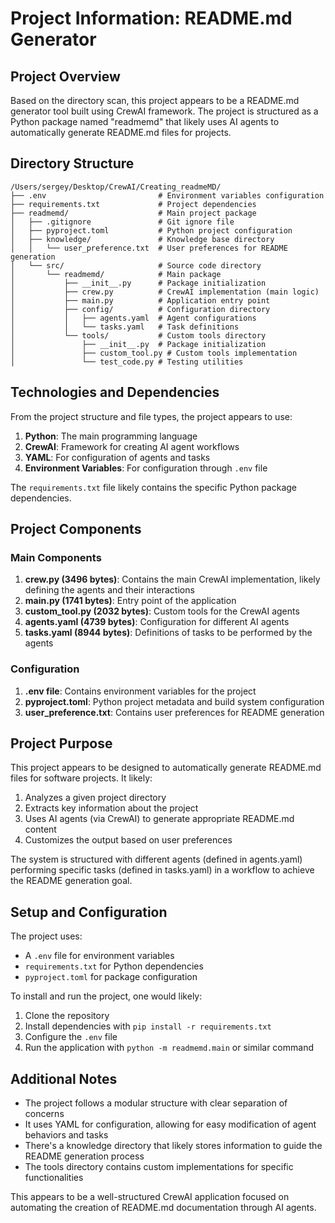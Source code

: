 # Project Information: README.md Generator

## Project Overview

Based on the directory scan, this project appears to be a README.md generator tool built using CrewAI framework. The project is structured as a Python package named "readmemd" that likely uses AI agents to automatically generate README.md files for projects.

## Directory Structure

```
/Users/sergey/Desktop/CrewAI/Сreating_readmeMD/
├── .env                         # Environment variables configuration
├── requirements.txt             # Project dependencies
├── readmemd/                    # Main project package
│   ├── .gitignore               # Git ignore file
│   ├── pyproject.toml           # Python project configuration
│   ├── knowledge/               # Knowledge base directory
│   │   └── user_preference.txt  # User preferences for README generation
│   └── src/                     # Source code directory
│       └── readmemd/            # Main package
│           ├── __init__.py      # Package initialization
│           ├── crew.py          # CrewAI implementation (main logic)
│           ├── main.py          # Application entry point
│           ├── config/          # Configuration directory
│           │   ├── agents.yaml  # Agent configurations
│           │   └── tasks.yaml   # Task definitions
│           └── tools/           # Custom tools directory
│               ├── __init__.py  # Package initialization
│               ├── custom_tool.py # Custom tools implementation
│               └── test_code.py # Testing utilities
```

## Technologies and Dependencies

From the project structure and file types, the project appears to use:

1. **Python**: The main programming language
2. **CrewAI**: Framework for creating AI agent workflows
3. **YAML**: For configuration of agents and tasks
4. **Environment Variables**: For configuration through `.env` file

The `requirements.txt` file likely contains the specific Python package dependencies.

## Project Components

### Main Components

1. **crew.py (3496 bytes)**: Contains the main CrewAI implementation, likely defining the agents and their interactions
2. **main.py (1741 bytes)**: Entry point of the application
3. **custom_tool.py (2032 bytes)**: Custom tools for the CrewAI agents
4. **agents.yaml (4739 bytes)**: Configuration for different AI agents
5. **tasks.yaml (8944 bytes)**: Definitions of tasks to be performed by the agents

### Configuration

1. **.env file**: Contains environment variables for the project
2. **pyproject.toml**: Python project metadata and build system configuration
3. **user_preference.txt**: Contains user preferences for README generation

## Project Purpose

This project appears to be designed to automatically generate README.md files for software projects. It likely:

1. Analyzes a given project directory
2. Extracts key information about the project
3. Uses AI agents (via CrewAI) to generate appropriate README.md content
4. Customizes the output based on user preferences

The system is structured with different agents (defined in agents.yaml) performing specific tasks (defined in tasks.yaml) in a workflow to achieve the README generation goal.

## Setup and Configuration

The project uses:
- A `.env` file for environment variables
- `requirements.txt` for Python dependencies
- `pyproject.toml` for package configuration

To install and run the project, one would likely:
1. Clone the repository
2. Install dependencies with `pip install -r requirements.txt`
3. Configure the `.env` file
4. Run the application with `python -m readmemd.main` or similar command

## Additional Notes

- The project follows a modular structure with clear separation of concerns
- It uses YAML for configuration, allowing for easy modification of agent behaviors and tasks
- There's a knowledge directory that likely stores information to guide the README generation process
- The tools directory contains custom implementations for specific functionalities

This appears to be a well-structured CrewAI application focused on automating the creation of README.md documentation through AI agents.